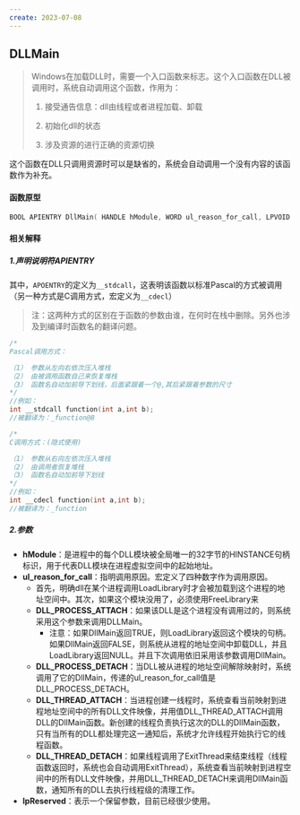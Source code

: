 ```yaml
---
create: 2023-07-08
---
```

## DLLMain

> Windows在加载DLL时，需要一个入口函数来标志。这个入口函数在DLL被调用时，系统自动调用这个函数，作用为：
>
> 1. 接受通告信息：dll由线程或者进程加载、卸载
>
> 2. 初始化dll的状态
>
> 3. 涉及资源的进行正确的资源切换

这个函数在DLL只调用资源时可以是缺省的，系统会自动调用一个没有内容的该函数作为补充。

#### 函数原型

```c++
BOOL APIENTRY DllMain( HANDLE hModule, WORD ul_reason_for_call, LPVOID lpReserved )
```

#### 相关解释

##### 1.声明说明符APIENTRY

其中，`APOENTRY`的定义为`__stdcall`，这表明该函数以标准Pascal的方式被调用（另一种方式是C调用方式，宏定义为`__cdecl`）

> 注：这两种方式的区别在于函数的参数由谁，在何时在栈中删除。另外也涉及到编译时函数名的翻译问题。

```c++
/*
Pascal调用方式：

（1） 参数从左向右依次压入堆栈
（2） 由被调用函数自己来恢复堆栈
（3） 函数名自动加前导下划线，后面紧跟着一个@,其后紧跟着参数的尺寸
*/
//例如：
int __stdcall function(int a,int b);
//被翻译为：_function@8
```

```c++
/*
C调用方式：(隐式使用)

（1） 参数从右向左依次压入堆栈
（2） 由调用者恢复堆栈
（3） 函数名自动加前导下划线
*/
//例如：
int __cdecl function(int a,int b);
//被翻译为：_function
```

##### 2.参数

* **hModule**：是进程中的每个DLL模块被全局唯一的32字节的HINSTANCE句柄标识，用于代表DLL模块在进程虚拟空间中的起始地址。
* **ul_reason_for_call**：指明调用原因。宏定义了四种数字作为调用原因。
	* 首先，明确dll在某个进程调用LoadLibrary时才会被加载到这个进程的地址空间中。其次，如果这个模块没用了，必须使用FreeLibrary来
	* **DLL_PROCESS_ATTACH**：如果该DLL是这个进程没有调用过的，则系统采用这个参数来调用DLLMain。
		* 注意：如果DllMain返回TRUE，则LoadLibrary返回这个模块的句柄。如果DllMain返回FALSE，则系统从进程的地址空间中卸载DLL，并且LoadLibrary返回NULL。并且下次调用依旧采用该参数调用DllMain。
	* **DLL_PROCESS_DETACH**：当DLL被从进程的地址空间解除映射时，系统调用了它的DllMain，传递的ul_reason_for_call值是DLL_PROCESS_DETACH。
	* **DLL_THREAD_ATTACH**：当进程创建一线程时，系统查看当前映射到进程地址空间中的所有DLL文件映像，并用值DLL_THREAD_ATTACH调用DLL的DllMain函数。新创建的线程负责执行这次的DLL的DllMain函数，只有当所有的DLL都处理完这一通知后，系统才允许线程开始执行它的线程函数。
	* **DLL_THREAD_DETACH**：如果线程调用了ExitThread来结束线程（线程函数返回时，系统也会自动调用ExitThread），系统查看当前映射到进程空间中的所有DLL文件映像，并用DLL_THREAD_DETACH来调用DllMain函数，通知所有的DLL去执行线程级的清理工作。
* **lpReserved**：表示一个保留参数，目前已经很少使用。